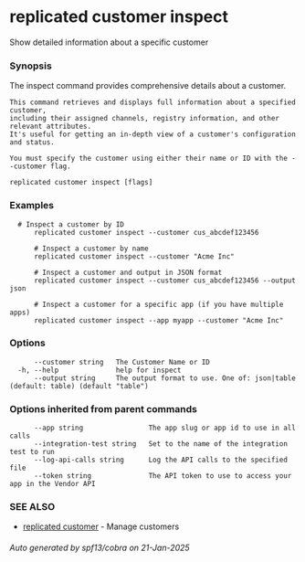 # replicated customer inspect

Show detailed information about a specific customer

### Synopsis

The inspect command provides comprehensive details about a customer.

	This command retrieves and displays full information about a specified customer,
	including their assigned channels, registry information, and other relevant attributes.
	It's useful for getting an in-depth view of a customer's configuration and status.

	You must specify the customer using either their name or ID with the --customer flag.

```
replicated customer inspect [flags]
```

### Examples

```
  # Inspect a customer by ID
	  replicated customer inspect --customer cus_abcdef123456

	  # Inspect a customer by name
	  replicated customer inspect --customer "Acme Inc"

	  # Inspect a customer and output in JSON format
	  replicated customer inspect --customer cus_abcdef123456 --output json

	  # Inspect a customer for a specific app (if you have multiple apps)
	  replicated customer inspect --app myapp --customer "Acme Inc"
```

### Options

```
      --customer string   The Customer Name or ID
  -h, --help              help for inspect
      --output string     The output format to use. One of: json|table (default: table) (default "table")
```

### Options inherited from parent commands

```
      --app string                The app slug or app id to use in all calls
      --integration-test string   Set to the name of the integration test to run
      --log-api-calls string      Log the API calls to the specified file
      --token string              The API token to use to access your app in the Vendor API
```

### SEE ALSO

* [replicated customer](replicated_customer.md)	 - Manage customers

###### Auto generated by spf13/cobra on 21-Jan-2025
